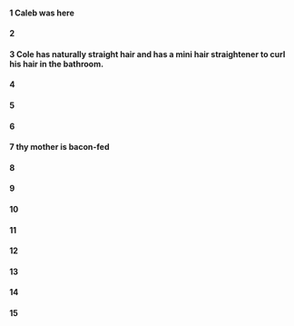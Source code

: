 #### 1 Caleb was here
#### 2
#### 3 Cole has naturally straight hair and has a mini hair straightener to curl his hair in the bathroom.
#### 4
#### 5
#### 6
#### 7 thy mother is bacon-fed
#### 8
#### 9
#### 10
#### 11
#### 12
#### 13
#### 14
#### 15

